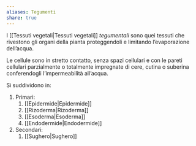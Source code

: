 ```yaml
---
aliases: Tegumenti
share: true
---
```

I [[Tessuti vegetali|Tessuti vegetali]] *tegumentali* sono quei tessuti che rivestono gli organi della pianta proteggendoli e limitando l’evaporazione dell’acqua.

Le cellule sono in stretto contatto, senza spazi cellulari e con le pareti cellulari parzialmente o totalmente impregnate di cere, cutina o suberina conferendogli l’impermeabilità all’acqua.

Si suddividono in:
1. Primari:
	1. [[Epidermide|Epidermide]]
	2. [[Rizoderma|Rizoderma]]
	3. [[Esoderma|Esoderma]]
	4. [[Endodermide|Endodermide]]
2. Secondari:
	1. [[Sughero|Sughero]]